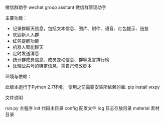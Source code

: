 微信群助手    wechat group assitant
微信群管理助手

主要功能：
* 记录群聊天信息，包括文本信息、图片、附件、语音、红包提示、链接
* 欢迎新人入群
* 红包提醒功能
* 机器人智能聊天
* 定时发送消息
* 统计群成员信息、成员变动信息、群聊发言排行榜
* 处理公共号的特定信息，需自己修改脚本


环境与依赖：

此版本运行于Python 2.7环境。
使用之前需要安装所依赖的库:
pip install wxpy


文件说明

run.py 主程序
init 代码主目录
config 配置文件
log 日志存放目录
material 素材目录


